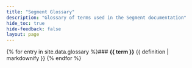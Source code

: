 ```yaml
---
title: "Segment Glossary"
description: "Glossary of terms used in the Segment documentation"
hide_toc: true
hide-feedback: false
layout: page
---
```

<span id="doc-content" />

{% for entry in site.data.glossary %}### **{{ term }}**
{{ definition | markdownify }}
{% endfor %}
